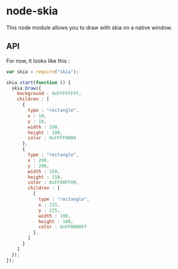 # node-skia

This node module allows you to draw with skia on a native window.

## API

For now, it looks like this :

```javascript
var skia = require("skia");

skia.start(function () {
  skia.Draw({
    background : 0xFFFFFFFF,
    children : [
      {
        type : "rectangle",
        x : 10,
        y : 10,
        width : 100,
        height : 100,
        color : 0xFFFF0000
      },
      {
        type : "rectangle",
        x : 200,
        y : 200,
        width : 150,
        height : 150,
        color : 0xFF00FF00,
        children : [
          {
            type : "rectangle",
            x : 225,
            y : 225,
            width : 100,
            height : 100,
            color : 0xFF0000FF
          },
        ]
      }
    ]
  });
});
```
